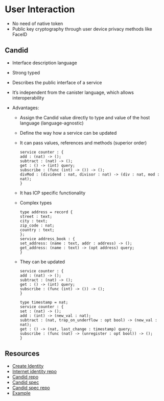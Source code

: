 # User Interaction

-   No need of native token
-   Public key cryptography through user device privacy methods like FaceID

## Candid

-   Interface description language
-   Strong typed
-   Describes the public interface of a service
-   It’s independent from the canister language, which allows interoperability
-   Advantages:

    -   Assign the Candid value directly to type and value of the host language (language-agnostic)
    -   Define the way how a service can be updated
    -   It can pass values, references and methods (superior order)

        ```CANDID
        service counter : {
        add : (nat) -> ();
        subtract : (nat) -> ();
        get : () -> (int) query;
        subscribe : (func (int) -> ()) -> ();
        divMod : (dividend : nat, divisor : nat) -> (div : nat, mod : nat);
        }
        ```

    -   It has ICP specific functionality
    -   Complex types

        ```CANDID
        type address = record {
        street : text;
        city : text;
        zip_code : nat;
        country : text;
        };
        service address_book : {
        set_address: (name : text, addr : address) -> ();
        get_address: (name : text) -> (opt address) query;
        }
        ```

    -   They can be updated

        ```CANDID
        service counter : {
        add : (nat) -> ();
        subtract : (nat) -> ();
        get : () -> (int) query;
        subscribe : (func (int) -> ()) -> ();
        }
        ```

        ```CANDID
        type timestamp = nat;
        service counter : {
        set : (nat) -> ();
        add : (int) -> (new_val : nat);
        subtract : (nat, trap_on_underflow : opt bool) -> (new_val : nat);
        get : () -> (nat, last_change : timestamp) query;
        subscribe : (func (nat) -> (unregister : opt bool)) -> ();
        }
        ```

## Resources

-   [Create Identity](https://identity.ic0.app/)
-   [Internet identity repo](https://github.com/dfinity/internet-identity/blob/main/README.md#build-features-and-flavors)
-   [Candid repo](https://github.com/dfinity/candid)
-   [Candid spec](https://internetcomputer.org/docs/current/references/ii-spec)
-   [Candid spec repo](https://github.com/dfinity/candid/blob/master/spec/Candid.md)
-   [Example](https://github.com/krpeacock/auth-client-demo/tree/vanilla-js)
